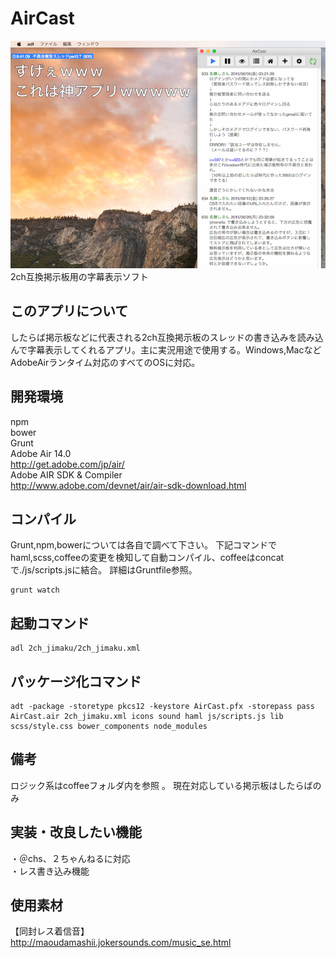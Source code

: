 AirCast
==========
![スクリーンショット](screen_shot.png)
2ch互換掲示板用の字幕表示ソフト
## このアプリについて
したらば掲示板などに代表される2ch互換掲示板のスレッドの書き込みを読み込んで字幕表示してくれるアプリ。主に実況用途で使用する。Windows,MacなどAdobeAirランタイム対応のすべてのOSに対応。  
## 開発環境
npm  
bower  
Grunt  
Adobe Air 14.0  
http://get.adobe.com/jp/air/  
Adobe AIR SDK & Compiler  
http://www.adobe.com/devnet/air/air-sdk-download.html  

## コンパイル
Grunt,npm,bowerについては各自で調べて下さい。
下記コマンドでhaml,scss,coffeeの変更を検知して自動コンパイル、coffeeはconcatで./js/scripts.jsに結合。
詳細はGruntfile参照。  
```
grunt watch
```

## 起動コマンド

```
adl 2ch_jimaku/2ch_jimaku.xml
```

## パッケージ化コマンド

```
adt -package -storetype pkcs12 -keystore AirCast.pfx -storepass pass AirCast.air 2ch_jimaku.xml icons sound haml js/scripts.js lib scss/style.css bower_components node_modules
```

## 備考

ロジック系はcoffeeフォルダ内を参照 。
現在対応している掲示板はしたらばのみ  

## 実装・改良したい機能

・＠chs、２ちゃんねるに対応  
・レス書き込み機能  

## 使用素材

【同封レス着信音】  
http://maoudamashii.jokersounds.com/music_se.html  
